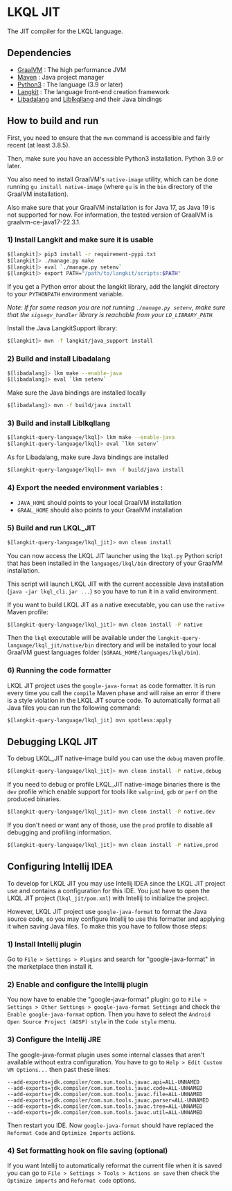 LKQL JIT
========

The JIT compiler for the LKQL language.

Dependencies
------------

* [GraalVM](https://www.graalvm.org/) : The high performance JVM
* [Maven](https://maven.apache.org/) : Java project manager
* [Python3](https://www.python.org/) : The language (3.9 or later)
* [Langkit](https://github.com/AdaCore/langkit) : The language front-end creation framework
* [Libadalang](https://github.com/AdaCore/libadalang)
  and [Liblkqllang](https://github.com/AdaCore/langkit-query-language) and their Java bindings

How to build and run
--------------------

First, you need to ensure that the `mvn` command is accessible and fairly recent (at least 3.8.5).

Then, make sure you have an accessible Python3 installation. Python 3.9 or later.

You also need to install GraalVM's `native-image` utility, which can be done
running `gu install native-image` (where `gu` is in the `bin` directory of the GraalVM
installation).

Also make sure that your GraalVM installation is for Java 17, as Java 19 is not supported for now.
For information, the tested version of GraalVM is graalvm-ce-java17-22.3.1.

### 1) Install Langkit and make sure it is usable

```sh
$[langkit]> pip3 install -r requirement-pypi.txt
$[langkit]> ./manage.py make
$[langkit]> eval `./manage.py setenv`
$[langkit]> export PATH="/path/to/langkit/scripts:$PATH"
```

If you get a Python error about the langkit library, add the langkit directory to your `PYTHONPATH`
environment variable.

*Note: If for some reason you are not running `./manage.py setenv`, make sure that the
`sigsegv_handler` library is reachable from your `LD_LIBRARY_PATH`.*

Install the Java LangkitSupport library:

```sh
$[langkit]> mvn -f langkit/java_support install
```

### 2) Build and install Libadalang

```sh
$[libadalang]> lkm make --enable-java
$[libadalang]> eval `lkm setenv`
```

Make sure the Java bindings are installed locally

```sh
$[libadalang]> mvn -f build/java install
```

### 3) Build and install Liblkqllang

```sh
$[langkit-query-language/lkql]> lkm make --enable-java
$[langkit-query-language/lkql]> eval `lkm setenv`
```

As for Libadalang, make sure Java bindings are installed

```sh
$[langkit-query-language/lkql]> mvn -f build/java install
```

### 4) Export the needed environment variables :

* `JAVA_HOME` should points to your local GraalVM installation
* `GRAAL_HOME` should also points to your GraalVM installation

### 5) Build and run LKQL_JIT

```sh
$[langkit-query-language/lkql_jit]> mvn clean install
```

You can now access the LKQL JIT launcher using the `lkql.py` Python script that has been installed
in the `languages/lkql/bin` directory of your GraalVM installation.

This script will launch LKQL JIT with the current accessible Java installation (`java -jar
lkql_cli.jar ...`) so you have to run it in a valid environment.

If you want to build LKQL JIT as a native executable, you can use the `native` Maven profile:

```sh
$[langkit-query-language/lkql_jit]> mvn clean install -P native
```

Then the `lkql` executable will be available under the `langkit-query-language/lkql_jit/native/bin`
directory and will be installed to your local GraalVM guest languages folder
(`$GRAAL_HOME/languages/lkql/bin`).

### 6) Running the code formatter

LKQL JIT project uses the `google-java-format` as code formatter. It is run every time you call
the `compile` Maven phase and will raise an error if there is a style violation in the LKQL JIT
source code. To automatically format all Java files you can run the following command:

```sh
$[langkit-query-language/lkql_jit] mvn spotless:apply
```

Debugging LKQL JIT
------------------

To debug LKQL_JIT native-image build you can use the `debug` maven profile.

```sh
$[langkit-query-language/lkql_jit]> mvn clean install -P native,debug
```

If you need to debug or profile LKQL_JIT native-image binaries there is the `dev` profile which
enable support for tools like `valgrind`, `gdb` or `perf` on the produced binaries.

```sh
$[langkit-query-language/lkql_jit]> mvn clean install -P native,dev
```

If you don't need or want any of those, use the `prod` profile to disable all debugging and
profiling information.

```sh
$[langkit-query-language/lkql_jit]> mvn clean install -P native,prod
```

Configuring Intellij IDEA
-------------------------

To develop for LKQL JIT you may use Intellij IDEA since the LKQL JIT project use and contains a
configuration for this IDE. You just have to open the LKQL JIT project (`lkql_jit/pom.xml`) with
Intellij to initialize the project.

However, LKQL JIT project use `google-java-format` to format the Java source code, so you may
configure Intellij to use this formatter and applying it when saving Java files. To make this
you have to follow those steps:

### 1) Install Intellij plugin

Go to `File > Settings > Plugins` and search for "google-java-format" in the marketplace then
install it.

### 2) Enable and configure the Intellij plugin

You now have to enable the "google-java-format" plugin: go to `File > Settings > Other Settings >
google-java-format Settings` and check the `Enable google-java-format` option. Then you have to
select the `Android Open Source Project (AOSP) style` in the `Code style` menu.

### 3) Configure the Intellij JRE

The google-java-format plugin uses some internal classes that aren't available without extra
configuration. You have to go to `Help > Edit Custom VM Options...` then past these lines:

```
--add-exports=jdk.compiler/com.sun.tools.javac.api=ALL-UNNAMED
--add-exports=jdk.compiler/com.sun.tools.javac.code=ALL-UNNAMED
--add-exports=jdk.compiler/com.sun.tools.javac.file=ALL-UNNAMED
--add-exports=jdk.compiler/com.sun.tools.javac.parser=ALL-UNNAMED
--add-exports=jdk.compiler/com.sun.tools.javac.tree=ALL-UNNAMED
--add-exports=jdk.compiler/com.sun.tools.javac.util=ALL-UNNAMED
```

Then restart you IDE. Now `google-java-format` should have replaced the `Reformat Code` and
`Optimize Imports` actions.

### 4) Set formatting hook on file saving (optional)

If you want Intellij to automatically reformat the current file when it is saved you can go to
`File > Settings > Tools > Actions on save` then check the `Optimize imports` and `Reformat
code` options.
